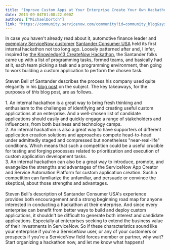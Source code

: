 ```yaml
---
title: "Improve Custom Apps at Your Enterprise Create Your Own Hackathon"
date: 2013-09-04T01:08:22.000Z
authors: ["MichaelDortch"]
link: "https://community.servicenow.com/community?id=community_blog&sys_id=485de229dbd0dbc01dcaf3231f9619da"
---
```

<p>In case you haven't already read about it, automotive finance leader and <a title="w.servicenow.com/knowledge.do?sysparm_document_key=kb_knowledge,1678320b0a0a3cc8005355e5d5668602" href="http://www.servicenow.com/knowledge.do?sysparm_document_key=kb_knowledge,1678320b0a0a3cc8005355e5d5668602" target="_blank">exemplary ServiceNow customer</a> <a title="w.santanderconsumerusa.com" href="http://www.santanderconsumerusa.com" target="_blank">Santander Consumer USA</a> held its first internal hackathon not too long ago. Loosely patterned after and, I infer, inspired by <a title="mmunity.servicenow.com/blog/michael-dortch/servicenow-platform-power-knowledge13-createnow-hackathon" href="http://community.servicenow.com/blog/michael-dortch/servicenow-platform-power-knowledge13-createnow-hackathon" target="_blank">the Knowledge13 CreateNow Hackathon</a>, the Santander folks came up with a list of programming tasks, formed teams, and basically had at it, each team picking a task and a programming environment, then going to work building a custom application to perform the chosen task.<br /><br />Steven Bell of Santander describes the process his company used quite elegantly in his <a title="mmunity.servicenow.com/blog/sabell2012/our-first-company-hackathon" href="http://community.servicenow.com/blog/sabell2012/our-first-company-hackathon" target="_blank">blog post</a> on the subject. The key takeaways, for the purposes of <i>this</i> blog post, are as follows.<br /><br />1. An internal hackathon is a great way to bring fresh thinking and enthusiasm to the challenges of identifying and creating useful custom applications at an enterprise. And a well-chosen list of candidate applications should easily and quickly engage a range of stakeholders and influencers, from both business and technology camps.<br />2. An internal hackathon is also a great way to have supporters of different application creation solutions and approaches compete head-to-head under admittedly staged and compressed but nonetheless "near-real-life" conditions. Which means that such a competition could be a useful crucible for testing and forging processes related to prioritization and execution of custom application development tasks.<br />3. An internal hackathon can also be a great way to introduce, promote, and evangelize the strengths and advantages of the ServiceNow App Creator and Service Automation Platform for custom application creation. Such a competition can familiarize the unfamiliar, and persuade or convince the skeptical, about those strengths and advantages.<br /><br />Steven Bell's description of Santander Consumer USA's experience provides both encouragement and a strong beginning road map for anyone interested in conducting a hackathon at their enterprise. And since every enterprise can benefit from better ways to build and deploy custom applications, it shouldn't be difficult to generate both interest and candidate applications. Especially at enterprises seeking to extend the business value of their investments in ServiceNow. So if these characteristics sound like your enterprise if you're a ServiceNow user, or any of your customers or prospects if you're a ServiceNow field forces member or partner, why wait? Start organizing a hackathon now, and let me know what happens!</p>